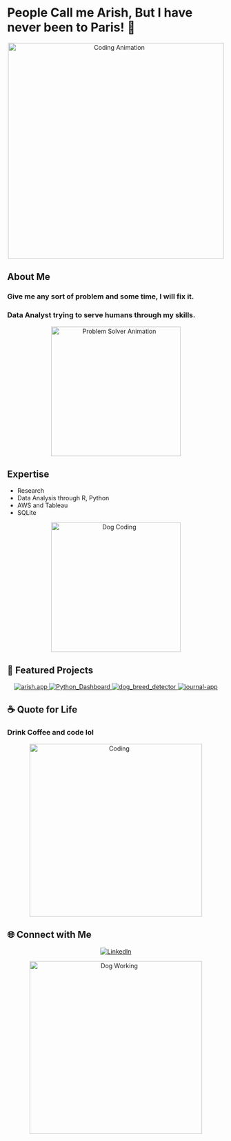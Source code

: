 # People Call me Arish, But I have never been to Paris! 👋

<p align="center">
  <img src="https://media.giphy.com/media/LmNwrBhejkK9EFP504/giphy.gif" alt="Coding Animation" width="500"/>
</p>

## About Me

### Give me any sort of problem and some time, I will fix it.
### Data Analyst trying to serve humans through my skills.

<p align="center">
  <img src="https://media.giphy.com/media/836HiJc7pgzy8iNXCn/giphy.gif" alt="Problem Solver Animation" width="300"/>
</p>

## Expertise

- Research
- Data Analysis through R, Python
- AWS and Tableau
- SQLite

<p align="center">
  <img src="https://media.giphy.com/media/26ufnwz3wDUli7GU0/giphy.gif" alt="Dog Coding" width="300"/>
</p>

## 🚀 Featured Projects

<p align="center">
  <a href="https://github.com/acharyaarish/arish.app">
    <img src="https://github-readme-stats.vercel.app/api/pin/?username=acharyaarish&repo=arish.app&theme=radical" alt="arish.app" />
  </a>
  <a href="https://github.com/acharyaarish/Python_Dashboard">
    <img src="https://github-readme-stats.vercel.app/api/pin/?username=acharyaarish&repo=Python_Dashboard&theme=radical" alt="Python_Dashboard" />
  </a>
  <a href="https://github.com/acharyaarish/dog_breed_detector">
    <img src="https://github-readme-stats.vercel.app/api/pin/?username=acharyaarish&repo=dog_breed_detector&theme=radical" alt="dog_breed_detector" />
  </a>
  <a href="https://github.com/acharyaarish/journal-app">
    <img src="https://github-readme-stats.vercel.app/api/pin/?username=acharyaarish&repo=journal-app&theme=radical" alt="journal-app" />
  </a>
</p>

## ☕ Quote for Life

### Drink Coffee and code lol

<p align="center">
  <img src="https://media.giphy.com/media/1AgVi6sLX2UWsZgvZ8/giphy.gif" alt="Coding" width="400"/>
</p>

## 🌐 Connect with Me

<p align="center">
  <a href="https://www.linkedin.com/in/acharyaarish/">
    <img src="https://img.shields.io/badge/-LinkedIn-333333?style=flat&logo=linkedin" alt="LinkedIn"/>
  </a>
</p>

<p align="center">
  <img src="https://media.giphy.com/media/aC45M5Q4D07Pq/giphy.gif" alt="Dog Working" width="400"/>
</p>
